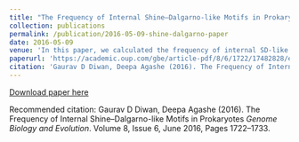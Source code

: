 ```yaml
---
title: "The Frequency of Internal Shine–Dalgarno-like Motifs in Prokaryotes"
collection: publications
permalink: /publication/2016-05-09-shine-dalgarno-paper
date: 2016-05-09
venue: 'In this paper, we calculated the frequency of internal SD-like motifs, which act as ribosome pausing sites and explored the factors influencing the selection acting on these potentially problematic motifs'
paperurl: 'https://academic.oup.com/gbe/article-pdf/8/6/1722/17482828/evw107.pdf'
citation: 'Gaurav D Diwan, Deepa Agashe (2016). The Frequency of Internal Shine–Dalgarno-like Motifs in Prokaryotes <i>Genome Biology and Evolution</i>. Volume 8, Issue 6, June 2016, Pages 1722–1733.'
---
```


<a href='https://academic.oup.com/gbe/article-pdf/8/6/1722/17482828/evw107.pdf'>Download paper here</a>

Recommended citation: Gaurav D Diwan, Deepa Agashe (2016). The Frequency of Internal Shine–Dalgarno-like Motifs in Prokaryotes <i>Genome Biology and Evolution</i>. Volume 8, Issue 6, June 2016, Pages 1722–1733.
